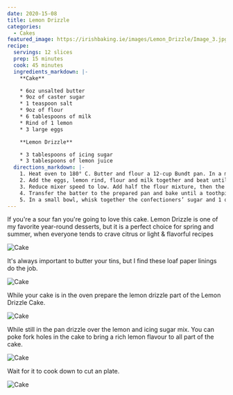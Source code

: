 ```yaml
---
date: 2020-15-08
title: Lemon Drizzle
categories:
  - Cakes
featured_image: https://irishbaking.ie/images/Lemon_Drizzle/Image_3.jpg
recipe:
  servings: 12 slices
  prep: 15 minutes
  cook: 45 minutes
  ingredients_markdown: |-
    **Cake**

    * 6oz unsalted butter
    * 9oz of caster sugar
    * 1 teaspoon salt
    * 9oz of flour
    * 6 tablespoons of milk
    * Rind of 1 lemon
    * 3 large eggs

    **Lemon Drizzle**

    * 3 tablespoons of icing sugar
    * 3 tablespoons of lemon juice
  directions_markdown: |-
    1. Heat oven to 180° C. Butter and flour a 12-cup Bundt pan. In a medium bowl, cream the sugar and butter.
    2. Add the eggs, lemon rind, flour and milk together and beat until combined. Scraping down the sides of the bowl as necessary.
    3. Reduce mixer speed to low. Add half the flour mixture, then the yogurt, and then the remaining flour mixture. Mix just until combined (do not overmix).
    4. Transfer the batter to the prepared pan and bake until a toothpick inserted in the center comes out clean, 65 to 75 minutes. Cool the cake in the pan for 30 minutes, then turn it out onto a wire rack to cool completely.
    5. In a small bowl, whisk together the confectioners’ sugar and 1 of the remaining tablespoons of lemon juice until smooth, adding the remaining lemon juice as necessary to create a thick, but pourable glaze.
---
```

If you're a sour fan you're going to love this cake. Lemon Drizzle is one of my favorite year-round desserts, but it is a perfect choice for spring and summer, when everyone tends to crave citrus or light & flavorful recipes

![Cake](https://irishbaking.ie/images/Lemon_Drizzle/Image_1.jpg)

It's always important to butter your tins, but I find these loaf paper linings do the job.

![Cake](https://irishbaking.ie/images/Lemon_Drizzle/Image_2.jpg)

While your cake is in the oven prepare the lemon drizzle part of the Lemon Drizzle Cake.

![Cake](https://irishbaking.ie/images/Lemon_Drizzle/Image_3.jpg)

While still in the pan drizzle over the lemon and icing sugar mix. You can poke fork holes in the cake to bring a rich lemon flavour to all part of the cake.

![Cake](https://irishbaking.ie/images/Lemon_Drizzle/Image_4.jpg)

Wait for it to cook down to cut an plate.

![Cake](https://irishbaking.ie/images/Lemon_Drizzle/Image_5.jpg)

